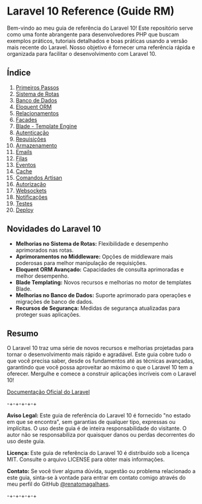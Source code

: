 # Laravel 10 Reference (Guide RM)

Bem-vindo ao meu guia de referência do Laravel 10! Este repositório serve como uma fonte abrangente para desenvolvedores PHP que buscam exemplos práticos, tutoriais detalhados e boas práticas usando a versão mais recente do Laravel. Nosso objetivo é fornecer uma referência rápida e organizada para facilitar o desenvolvimento com Laravel 10.

## Índice

1. [Primeiros Passos](./getting-started/getting-started.md)
2. [Sistema de Rotas](./routing/routing.md)
3. [Banco de Dados](./database/database.md)
4. [Eloquent ORM](./eloquent-orm/eloquent-orm.md)
5. [Relacionamentos](./relationships/relationships.md)
6. [Facades](./facades/facades.md)
7. [Blade - Template Engine](./blade/blade.md)
8. [Autenticação](./authentication/authentication.md)
9. [Requisições](./requests/requests.md)
10. [Armazenamento](./storage/storage.md)
11. [Emails](./emails/emails.md)
12. [Filas](./queues/queues.md)
13. [Eventos](./events/events.md)
14. [Cache](./cache/cache.md)
15. [Comandos Artisan](./artisan/artisan.md)
16. [Autorização](./authorization/authorization.md)
17. [Websockets](./websockets/websockets.md)
18. [Notificações](./notifications/notifications.md)
19. [Testes](./testing/testing.md)
20. [Deploy](./deployment/deployment.md)

## Novidades do Laravel 10

- **Melhorias no Sistema de Rotas:** Flexibilidade e desempenho aprimorados nas rotas.
- **Aprimoramentos no Middleware:** Opções de middleware mais poderosas para melhor manipulação de requisições.
- **Eloquent ORM Avançado:** Capacidades de consulta aprimoradas e melhor desempenho.
- **Blade Templating:** Novos recursos e melhorias no motor de templates Blade.
- **Melhorias no Banco de Dados:** Suporte aprimorado para operações e migrações de banco de dados.
- **Recursos de Segurança:** Medidas de segurança atualizadas para proteger suas aplicações.

## Resumo

O Laravel 10 traz uma série de novos recursos e melhorias projetadas para tornar o desenvolvimento mais rápido e agradável. Este guia cobre tudo o que você precisa saber, desde os fundamentos até as técnicas avançadas, garantindo que você possa aproveitar ao máximo o que o Laravel 10 tem a oferecer. Mergulhe e comece a construir aplicações incríveis com o Laravel 10!

[Documentação Oficial do Laravel](https://laravel.com/docs/10.x)

-+-+-+-+-+

**Aviso Legal:** Este guia de referência do Laravel 10 é fornecido "no estado em que se encontra", sem garantias de qualquer tipo, expressas ou implícitas. O uso deste guia é de inteira responsabilidade do visitante. O autor não se responsabiliza por quaisquer danos ou perdas decorrentes do uso deste guia.

**Licença:** Este guia de referência do Laravel 10 é distribuído sob a licença MIT. Consulte o arquivo LICENSE para obter mais informações.

**Contato:** Se você tiver alguma dúvida, sugestão ou problema relacionado a este guia, sinta-se à vontade para entrar em contato comigo através do meu perfil do GitHub [@renatomagalhaes](https://github.com/renatomagalhaes).

-+-+-+-+-+